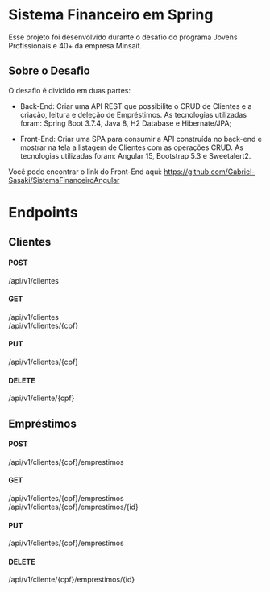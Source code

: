 
# Sistema Financeiro em Spring

Esse projeto foi desenvolvido durante o desafio do programa Jovens Profissionais e 40+ da empresa Minsait.

## Sobre o Desafio

O desafio é dividido em duas partes:

* Back-End: Criar uma API REST que possibilite o CRUD de Clientes e a criação, leitura e deleção de Empréstimos. As tecnologias utilizadas foram: Spring Boot 3.7.4, Java 8, H2 Database e Hibernate/JPA;

* Front-End: Criar uma SPA para consumir a API construída no back-end e mostrar na tela a listagem de Clientes com as operações CRUD. As tecnologias utilizadas foram: Angular 15, Bootstrap 5.3 e Sweetalert2.

Você pode encontrar o link do Front-End aqui: https://github.com/Gabriel-Sasaki/SistemaFinanceiroAngular

# Endpoints

## Clientes

#### POST
/api/v1/clientes

#### GET
/api/v1/clientes\
/api/v1/clientes/{cpf}

#### PUT
/api/v1/clientes/{cpf}

#### DELETE
/api/v1/cliente/{cpf}

## Empréstimos

#### POST
/api/v1/clientes/{cpf}/emprestimos

#### GET
/api/v1/clientes/{cpf}/emprestimos\
/api/v1/clientes/{cpf}/emprestimos/{id}

#### PUT
/api/v1/clientes/{cpf}/emprestimos

#### DELETE
/api/v1/cliente/{cpf}/emprestimos/{id}
